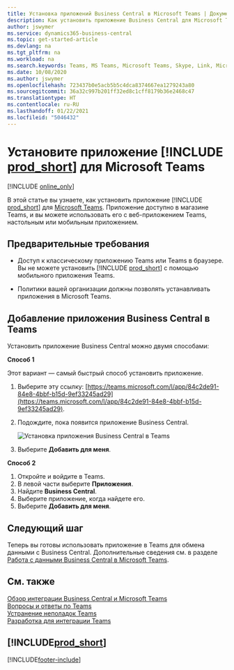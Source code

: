 ```yaml
---
title: Установка приложений Business Central в Microsoft Teams | Документация Майкрософт
description: Как установить приложение Business Central для Microsoft Teams.
author: jswymer
ms.service: dynamics365-business-central
ms.topic: get-started-article
ms.devlang: na
ms.tgt_pltfrm: na
ms.workload: na
ms.search.keywords: Teams, MS Teams, Microsoft Teams, Skype, Link, Microsoft 365, collaborate, collaboration, teamwork
ms.date: 10/08/2020
ms.author: jswymer
ms.openlocfilehash: 723437b0e5acb5b5c4dca8374667ea1279243a80
ms.sourcegitcommit: 36a32c997b201ff32ed8c1cff8179b36e2468c47
ms.translationtype: HT
ms.contentlocale: ru-RU
ms.lasthandoff: 01/22/2021
ms.locfileid: "5046432"
---
```

# <a name="install-the-prod_short-app-for-microsoft-teams"></a>Установите приложение [!INCLUDE [prod_short](includes/prod_short.md)] для Microsoft Teams

[!INCLUDE [online_only](includes/online_only.md)]

В этой статье вы узнаете, как установить приложение [!INCLUDE [prod_short](includes/prod_short.md)] для [Microsoft Teams](https://www.microsoft.com/en-us/microsoft-365/microsoft-teams). Приложение доступно в магазине Teams, и вы можете использовать его с веб-приложением Teams, настольным или мобильным приложением.

## <a name="prerequisites"></a>Предварительные требования

- Доступ к классическому приложению Teams или Teams в браузере. Вы не можете установить [!INCLUDE [prod_short](includes/prod_short.md)] с помощью мобильного приложения Teams.

- Политики вашей организации должны позволять устанавливать приложения в Microsoft Teams.

## <a name="add-the-business-central-app-to-teams"></a>Добавление приложения Business Central в Teams

Установить приложение Business Central можно двумя способами:

**Способ 1**

Этот вариант — самый быстрый способ установить приложение.

1. Выберите эту ссылку: [https://teams.microsoft.com/l/app/84c2de91-84e8-4bbf-b15d-9ef33245ad29](https://teams.microsoft.com/l/app/84c2de91-84e8-4bbf-b15d-9ef33245ad29).

2. Подождите, пока появится приложение Business Central.

    ![Установка приложения Business Central в Teams](media/teams-install-app.png)

3. Выберите **Добавить для меня**.

**Способ 2**

1. Откройте и войдите в Teams.
2. В левой части выберите **Приложения**.
3. Найдите **Business Central**.
4. Выберите приложение, когда найдете его.
5. Выберите **Добавить для меня**.

## <a name="next-step"></a>Следующий шаг

Теперь вы готовы использовать приложение в Teams для обмена данными с Business Central. Дополнительные сведения см. в разделе [Работа с данными Business Central в Microsoft Teams](across-working-with-teams.md).

## <a name="see-also"></a>См. также

[Обзор интеграции Business Central и Microsoft Teams](across-teams-overview.md)  
[Вопросы и ответы по Teams](teams-faq.md)  
[Устранение неполадок Teams](admin-teams-troubleshooting.md)  
[Разработка для интеграции Teams](/dynamics365/business-central/dev-itpro/developer/devenv-develop-for-teams)  

## [!INCLUDE[prod_short](includes/free_trial_md.md)]  


[!INCLUDE[footer-include](includes/footer-banner.md)]